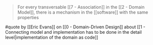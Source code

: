 > For every transversable [[7 - Association]] in the [[2 - Domain Model]], there is a mechanism in the [[software]] with the same properties

#quote by [[Eric Evans]] on [[0 - Domain-Driven Design]] about [[1 - Connecting model and implementation has to be done in the detail level|implementation of the domain as code]]
